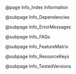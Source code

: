 @page Info_Index Information

@subpage Info_Dependencies

@subpage Info_ErrorMessages

@subpage Info_FAQs

@subpage Info_FeatureMatrix

@subpage Info_ResourceKeys

@subpage Info_TestedVersions
